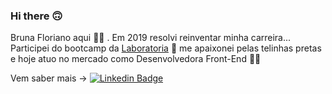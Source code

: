 ### Hi there 🙃
Bruna Floriano aqui 💁‍♀️ . Em 2019 resolvi reinventar minha carreira... Participei do bootcamp da [Laboratoria](https://github.com/Laboratoria) 💛 me apaixonei pelas telinhas pretas e hoje atuo no mercado como Desenvolvedora Front-End 👩‍💻

Vem saber mais -> [![Linkedin Badge](https://img.shields.io/badge/-LinkedIn-blue?style=flat-square&logo=Linkedin&logoColor=white&link=https://www.linkedin.com/in/bruna-floriano/)](https://www.linkedin.com/in/bruna-floriano/)


